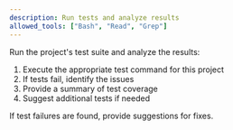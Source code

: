 ```yaml
---
description: Run tests and analyze results
allowed_tools: ["Bash", "Read", "Grep"]
---
```


Run the project's test suite and analyze the results:

1. Execute the appropriate test command for this project
2. If tests fail, identify the issues
3. Provide a summary of test coverage
4. Suggest additional tests if needed

If test failures are found, provide suggestions for fixes.
